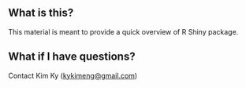 ## What is this?

This material is meant to provide a quick overview of R Shiny package.

## What if I have questions?

Contact Kim Ky (kykimeng@gmail.com)